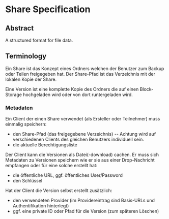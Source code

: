 # Share Specification

## Abstract

A structured format for file data.

## Terminology

Ein Share ist das Konzept eines Ordners welchen der Benutzer zum Backup oder Teilen freigegeben hat.
Der Share-Pfad ist das Verzeichnis mit der lokalen Kopie der Share.

Eine Version ist eine komplette Kopie des Ordners die auf einen Block-Storage hochgeladen wird oder von dort runtergeladen wird.

### Metadaten

Ein Client der einen Share verwendet (als Ersteller oder Teilnehmer) muss einmalig speichern:

* den Share-Pfad (das freigegebene Verzeichnis) -- Achtung wird auf verschiedenen Clients des gleichen Benutzers individuell sein.
* die aktuelle Berechtigungsliste

Der Client kann die Versionen als Datei(-download) cachen. Er muss sich Metadaten zu Versionen speichern wie er sie aus einer Drop-Nachricht empfangen oder für eine solche erstellt hat:

* die öffentliche URL, ggf. öffentliches User/Password
* den Schlüssel

Hat der Client die Version selbst erstellt zusätzlich:

* den verwendeten Provider (im Providereintrag sind Basis-URLs und Authentifikation hinterlegt)
* ggf. eine private ID oder Pfad für die Version (zum späteren Löschen)
